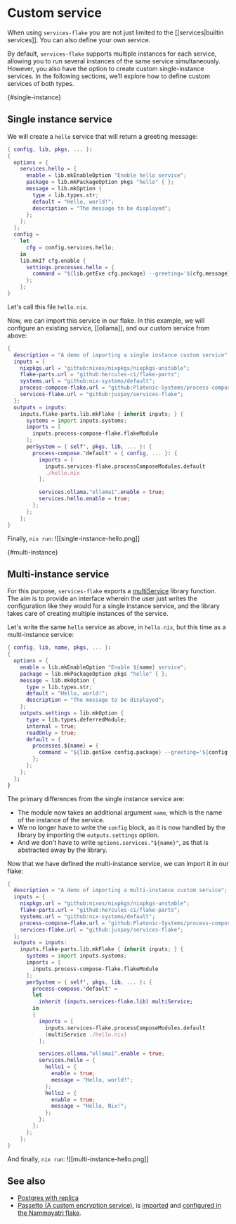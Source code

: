 # Custom service

When using `services-flake` you are not just limited to the [[services|builtin services]]. You can also define your own service.

By default, `services-flake` supports multiple instances for each service, allowing you to run several instances of the same service simultaneously. However, you also have the option to create custom single-instance services. In the following sections, we’ll explore how to define custom services of both types.

{#single-instance}
## Single instance service

We will create a `hello` service that will return a greeting message:

```nix
{ config, lib, pkgs, ... }:
{
  options = {
    services.hello = {
      enable = lib.mkEnableOption "Enable hello service";
      package = lib.mkPackageOption pkgs "hello" { };
      message = lib.mkOption {
        type = lib.types.str;
        default = "Hello, world!";
        description = "The message to be displayed";
      };
    };
  };
  config =
    let
      cfg = config.services.hello;
    in
    lib.mkIf cfg.enable {
      settings.processes.hello = {
        command = "${lib.getExe cfg.package} --greeting='${cfg.message}'";
      };
    };
}
```

Let's call this file `hello.nix`.

Now, we can import this service in our flake. In this example, we will configure an existing service, [[ollama]], and our custom service from above:

```nix
{
  description = "A demo of importing a single instance custom service";
  inputs = {
    nixpkgs.url = "github:nixos/nixpkgs/nixpkgs-unstable";
    flake-parts.url = "github:hercules-ci/flake-parts";
    systems.url = "github:nix-systems/default";
    process-compose-flake.url = "github:Platonic-Systems/process-compose-flake";
    services-flake.url = "github:juspay/services-flake";
  };
  outputs = inputs:
    inputs.flake-parts.lib.mkFlake { inherit inputs; } {
      systems = import inputs.systems;
      imports = [
        inputs.process-compose-flake.flakeModule
      ];
      perSystem = { self', pkgs, lib, ... }: {
        process-compose."default" = { config, ... }: {
          imports = [
            inputs.services-flake.processComposeModules.default
            ./hello.nix
          ];

          services.ollama."ollama1".enable = true;
          services.hello.enable = true;
        };
      };
    };
}
```

Finally, `nix run`:
![[single-instance-hello.png]]

{#multi-instance}
## Multi-instance service

For this purpose, `services-flake` exports a [multiService](https://github.com/juspay/services-flake/blob/647bff2c44b42529461f60a7fe07851ff93fb600/nix/lib.nix#L1-L34) library function. The aim is to provide an interface wherein the user just writes the configuration like they would for a single instance service, and the library takes care of creating multiple instances of the service.

Let's write the same `hello` service as above, in `hello.nix`, but this time as a multi-instance service:

```nix
{ config, lib, name, pkgs, ... }:
{
  options = {
    enable = lib.mkEnableOption "Enable ${name} service";
    package = lib.mkPackageOption pkgs "hello" { };
    message = lib.mkOption {
      type = lib.types.str;
      default = "Hello, world!";
      description = "The message to be displayed";
    };
    outputs.settings = lib.mkOption {
      type = lib.types.deferredModule;
      internal = true;
      readOnly = true;
      default = {
        processes.${name} = {
          command = "${lib.getExe config.package} --greeting='${config.message}'";
        };
      };
    };
  };
}
```

The primary differences from the single instance service are:

- The module now takes an additional argument `name`, which is the name of the instance of the service.
- We no longer have to write the `config` block, as it is now handled by the library by importing the `outputs.settings` option.
- And we don't have to write `options.services."${name}"`, as that is abstracted away by the library.

Now that we have defined the multi-instance service, we can import it in our flake:

```nix
{
  description = "A demo of importing a multi-instance custom service";
  inputs = {
    nixpkgs.url = "github:nixos/nixpkgs/nixpkgs-unstable";
    flake-parts.url = "github:hercules-ci/flake-parts";
    systems.url = "github:nix-systems/default";
    process-compose-flake.url = "github:Platonic-Systems/process-compose-flake";
    services-flake.url = "github:juspay/services-flake";
  };
  outputs = inputs:
    inputs.flake-parts.lib.mkFlake { inherit inputs; } {
      systems = import inputs.systems;
      imports = [
        inputs.process-compose-flake.flakeModule
      ];
      perSystem = { self', pkgs, lib, ... }: {
        process-compose."default" = 
        let
          inherit (inputs.services-flake.lib) multiService;
        in
        {
          imports = [
            inputs.services-flake.processComposeModules.default
            (multiService ./hello.nix)
          ];

          services.ollama."ollama1".enable = true;
          services.hello = {
            hello1 = {
              enable = true;
              message = "Hello, world!";
            };
            hello2 = {
              enable = true;
              message = "Hello, Nix!";
            };
          };
        };
      };
    };
}
```

And finally, `nix run`:
![[multi-instance-hello.png]]

## See also

- [Postgres with replica](https://github.com/nammayatri/nammayatri/blob/main/Backend/nix/services/postgres-with-replica.nix)
- [Passetto (A custom encryption service)](https://github.com/nammayatri/passetto/blob/nixify/process-compose.nix), is [imported](https://github.com/nammayatri/nammayatri/blob/e8032f1fac3581b9062e2469dfc778d2913d3665/Backend/nix/services/nammayatri.nix#L32) and [configured in the Nammayatri flake](https://github.com/nammayatri/nammayatri/blob/e8032f1fac3581b9062e2469dfc778d2913d3665/Backend/nix/services/nammayatri.nix#L285-L297).
